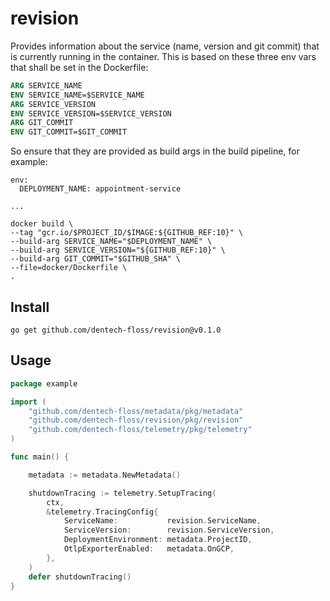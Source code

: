 # revision

Provides information about the service (name, version and git commit) that is currently running in the container. This is based on these three env vars that shall be set in the Dockerfile:

```dockerfile
ARG SERVICE_NAME
ENV SERVICE_NAME=$SERVICE_NAME
ARG SERVICE_VERSION
ENV SERVICE_VERSION=$SERVICE_VERSION
ARG GIT_COMMIT
ENV GIT_COMMIT=$GIT_COMMIT
```

So ensure that they are provided as build args in the build pipeline, for example:

```
env:
  DEPLOYMENT_NAME: appointment-service

...

docker build \
--tag "gcr.io/$PROJECT_ID/$IMAGE:${GITHUB_REF:10}" \
--build-arg SERVICE_NAME="$DEPLOYMENT_NAME" \
--build-arg SERVICE_VERSION="${GITHUB_REF:10}" \
--build-arg GIT_COMMIT="$GITHUB_SHA" \
--file=docker/Dockerfile \
.
```

## Install

```
go get github.com/dentech-floss/revision@v0.1.0
```

## Usage

```go
package example

import (
    "github.com/dentech-floss/metadata/pkg/metadata"
    "github.com/dentech-floss/revision/pkg/revision"
    "github.com/dentech-floss/telemetry/pkg/telemetry"
)

func main() {

    metadata := metadata.NewMetadata()

    shutdownTracing := telemetry.SetupTracing(
        ctx,
        &telemetry.TracingConfig{
            ServiceName:           revision.ServiceName,
            ServiceVersion:        revision.ServiceVersion,
            DeploymentEnvironment: metadata.ProjectID,
            OtlpExporterEnabled:   metadata.OnGCP,
        },
    )
    defer shutdownTracing()
}

```